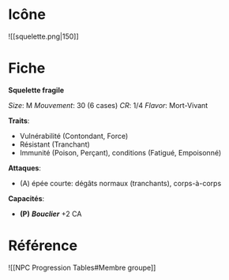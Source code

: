# Icône
![[squelette.png|150]]

# Fiche
**Squelette fragile**

*Size*: M
*Mouvement*: 30 (6 cases)
*CR*: 1/4
*Flavor*: Mort-Vivant

**Traits**:
- Vulnérabilité (Contondant, Force)
- Résistant (Tranchant)
- Immunité (Poison, Perçant), conditions (Fatigué, Empoisonné)

**Attaques**:
- (A) épée courte: dégâts normaux (tranchants), corps-à-corps

**Capacités**:
- **(P)** **_Bouclier_** +2 CA

# Référence
![[NPC Progression Tables#Membre groupe]]
